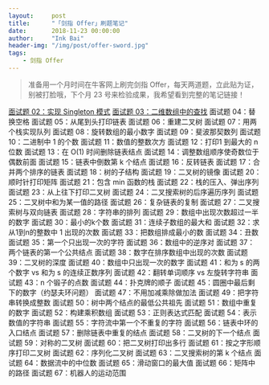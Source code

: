 ```yaml
---
layout:     post
title:      "「剑指 Offer」刷题笔记"
date:       2018-11-23 00:00:00
author:     "Ink Bai"
header-img: "/img/post/offer-sword.jpg"
tags:
    - 剑指 Offer
---
```

> 准备用一个月时间在牛客网上刷完剑指 Offer，每天两道题，立此贴为证，别被打脸哦，下个月 23 号来检验成果，我希望看到完整的笔记链接！

[面试题 02：实现 Singleton 模式](http://baixin.ink/2018/11/07/offer-sword-2/)
[面试题 03：二维数组中的查找](http://baixin.ink/2018/11/07/offer-sword-3/)
面试题 04：替换空格
面试题 05：从尾到头打印链表
面试题 06：重建二叉树
面试题 07：用两个栈实现队列
面试题 08：旋转数组的最小数字
面试题 09：斐波那契数列
面试题 10：二进制中 1 的个数
面试题 11：数值的整数次方
面试题 12：打印1 到最大的 n 位数
面试题 13：在 O(1) 时间删除链表结点
面试题 14：调整数组顺序使奇数位于偶数前面
面试题 15：链表中倒数第 k 个结点
面试题 16：反转链表
面试题 17：合并两个排序的链表
面试题 18：树的子结构
面试题 19：二叉树的镜像
面试题 20：顺时针打印矩阵
面试题 21：包含 min 函数的栈
面试题 22：栈的压入、弹出序列
面试题 23：从上往下打印二叉树
面试题 24：二叉搜索树的后序遍历序列
面试题 25：二叉树中和为某一值的路径
面试题 26：复杂链表的复制
面试题 27：二叉搜索树与双向链表
面试题 28：字符串的排列
面试题 29：数组中出现次数超过一半的数字
面试题 30：最小的k个数
面试题 31：连续子数组的最大和
面试题 32：求从1到n的整数中 1 出现的次数
面试题 33：把数组排成最小的数
面试题 34：丑数
面试题 35：第一个只出现一次的字符
面试题 36：数组中的逆序对
面试题 37：两个链表的第一个公共结点
面试题 38：数字在排序数组中出现的次数
面试题 39：二叉树的深度
面试题 40：数组中只出现一次的数字
面试题 41：和为 s 的两个数字 vs 和为 s 的连续正数序列
面试题 42：翻转单词顺序 vs 左旋转字符串
面试题 43：n 个锻子的点数
面试题 44：扑克牌的顺子
面试题 45：圆圈中最后剩下的数字（约瑟夫环问题）
面试题 47：不用加减乘除做加法
面试题 49：把字符串转换成整数
面试题 50：树中两个结点的最低公共祖先
面试题 51：数组中重复的数字
面试题 52：构建乘积数组
面试题 53：正则表达式匹配
面试题 54：表示数值的字符串
面试题 55：字符流中第一个不重复的字符
面试题 56：链表中环的入口结点
面试题 57：删除链表中重复的结点
面试题 58：二叉树的下一个结点
面试题 59：对称的二叉树
面试题 60：把二叉树打印出多行
面试题 61：按之字形顺序打印二叉树
面试题 62：序列化二叉树
面试题 63：二叉搜索树的第 k 个结点
面试题 64：数据流中的中位数
面试题 65：滑动窗口的最大值
面试题 66：矩阵中的路径
面试题 67：机器人的运动范围
